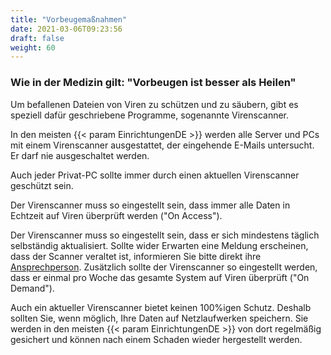 ```yaml
---
title: "Vorbeugemaßnahmen"
date: 2021-03-06T09:23:56
draft: false
weight: 60
---
```


### Wie in der Medizin gilt: "Vorbeugen ist besser als Heilen"

Um befallenen Dateien von Viren zu schützen und zu säubern, gibt es speziell dafür geschriebene Programme, sogenannte Virenscanner.

In den meisten {{< param EinrichtungenDE >}} werden alle Server und PCs mit einem Virenscanner ausgestattet, der eingehende E-Mails untersucht. Er darf nie ausgeschaltet werden.

Auch jeder Privat-PC sollte immer durch einen aktuellen Virenscanner geschützt sein.

Der Virenscanner muss so eingestellt sein, dass immer alle Daten in Echtzeit auf Viren überprüft werden ("On Access").

Der Virenscanner muss so eingestellt sein, dass er sich mindestens täglich selbständig aktualisiert. Sollte wider Erwarten eine Meldung erscheinen, dass der Scanner veraltet ist, informieren Sie bitte direkt ihre [Ansprechperson](../../allgemeines/ansprechpartner/index.htm). Zusätzlich sollte der Virenscanner so eingestellt werden, dass er einmal pro Woche das gesamte System auf Viren überprüft ("On Demand").

Auch ein aktueller Virenscanner bietet keinen 100%igen Schutz. Deshalb sollten Sie, wenn möglich, Ihre Daten auf Netzlaufwerken speichern. Sie werden in den meisten {{< param EinrichtungenDE >}} von dort regelmäßig gesichert und können nach einem Schaden wieder hergestellt werden.